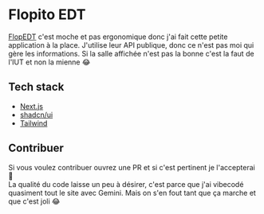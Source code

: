 # Flopito EDT

[FlopEDT](https://flopedt.iut-amiens.fr) c'est moche et pas ergonomique donc j'ai fait cette petite application à la place. J'utilise leur API publique, donc ce n'est pas moi qui gère les informations. Si la salle affichée n'est pas la bonne c'est la faut de l'IUT et non la mienne 😂

## Tech stack

- [Next.js](https://nextjs.org)
- [shadcn/ui](https://ui.shadcn.com/)
- [Tailwind](https://tailwindcss.com)

## Contribuer

Si vous voulez contribuer ouvrez une PR et si c'est pertinent je l'accepterai 🗿  
La qualité du code laisse un peu à désirer, c'est parce que j'ai vibecodé quasiment tout le site avec Gemini. Mais on s'en fout tant que ça marche et que c'est joli 😂

